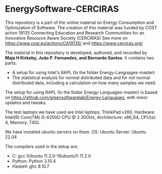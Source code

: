 # EnergySoftware-CERCIRAS
This repository is a part of the online material on Energy Consumption and Optimization of Software. 
The creation of this material was funded by COST action 19135 Connecting Education and Research Communities for an Innovative Resource Aware Society (CERCIRAS) 
See more on https://www.cost.eu/actions/CA19135/  and https://www.cerciras.org/


The material in this repository is developed, authored, and recorded by **Maja H Kirkeby, João P. Fernandes, and Bernardo Santos**.
It contains two parts:
- A setup for using Intel's RAPL (In the folder Energy-Languages-master)
- The statistical analysis for normal distributed data and for not normal distributed data, including a calculation on how many samples we need.

The setup for using RAPL (In the folder Energy-Languages-master) is based on https://github.com/greensoftwarelab/Energy-Languages, with minor updates and tweaks. 

The test laptops we have used are Intel laptops: ThinkPad x260, Hardware: Intel(R) Core(TM) i5-6200U CPU @ 2.30GHz, Architecture: x86_64, CPU(s): 4, Memory: 7.6Gi. 

We have installed ubuntu servers on them.  OS: Ubuntu Server: Ubuntu 22.04 

The compilers used in the setup are:
- C: 		gcc (Ubuntu 11.2.0-19ubuntu1) 11.2.0
- Python:	Python 3.10.4
- Haskell:	ghc 8.10.7


